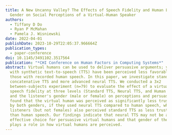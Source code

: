 ```yaml
---
title: A New Uncanny Valley? The Effects of Speech Fidelity and Human Listener
  Gender on Social Perceptions of a Virtual-Human Speaker
authors:
  - Tiffany D Do
  - Ryan P McMahan
  - Pamela J. Wisniewski
date: 2022-04-01
publishDate: 2023-10-29T22:05:37.966664Z
publication_types:
  - paper-conference
doi: 10.1145/3491102.3517564
publication: "*CHI Conference on Human Factors in Computing Systems*"
abstract: Virtual humans can be used to deliver persuasive arguments; yet, those
  with synthetic text-to-speech (TTS) have been perceived less favorably than
  those with recorded human speech. In this paper, we investigate standard
  concatenative TTS and more advanced neural TTS. We conducted a 3x2
  between-subjects experiment (n=79) to evaluate the effect of a virtual human's
  speech fidelity at three levels (Standard TTS, Neural TTS, and Human speech)
  and the listener's gender (male or female) on perceptions and persuasion. We
  found that the virtual human was perceived as significantly less trustworthy
  by both genders, if they used neural TTS compared to human speech, while male
  listeners (but not females) also perceived standard TTS as less trustworthy
  than human speech. Our findings indicate that neural TTS may not be an
  effective choice for persuasive virtual humans and that gender of the listener
  plays a role in how virtual humans are perceived.
---
```

